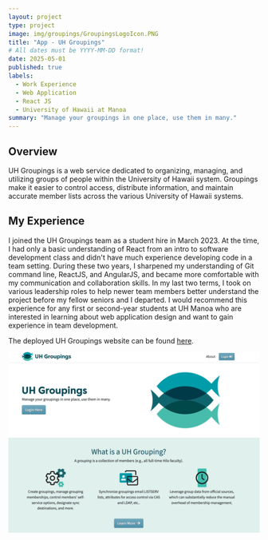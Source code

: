 ```yaml
---
layout: project
type: project
image: img/groupings/GroupingsLogoIcon.PNG
title: "App - UH Groupings"
# All dates must be YYYY-MM-DD format!
date: 2025-05-01
published: true
labels:
  - Work Experience
  - Web Application
  - React JS
  - University of Hawaii at Manoa
summary: "Manage your groupings in one place, use them in many."
---
```


## Overview
UH Groupings is a web service dedicated to organizing, managing, and utilizing groups of people within the University of Hawaii system. Groupings make it easier to control access, distribute information, and maintain accurate member lists across the various University of Hawaii systems.

## My Experience
I joined the UH Groupings team as a student hire in March 2023. At the time, I had only a basic understanding of React from an intro to software development class and didn't have much experience developing code in a team setting. During these two years, I sharpened my understanding of Git command line, ReactJS, and AngularJS, and became more comfortable with my communication and collaboration skills. In my last two terms, I took on various leadership roles to help newer team members better understand the project before my fellow seniors and I departed. I would recommend this experience for any first or second-year students at UH Manoa who are interested in learning about web application design and want to gain experience in team development.

The deployed UH Groupings website can be found [here](https://www.hawaii.edu/its/uhgroupings/).

<div class="text-center p-4">
  <img width="620px" 
       src="../img/groupings/groupingsHome.png"
       class="img-thumbnail" >
</div>
